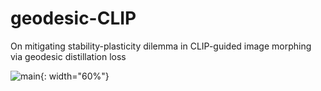 # geodesic-CLIP
On mitigating stability-plasticity dilemma in CLIP-guided image morphing via geodesic distillation loss

![main](https://github.com/oyt9306/geodesic-CLIP/assets/41467632/4a01f733-64b6-42ca-9722-14c8368e5a01){: width="60%"}

